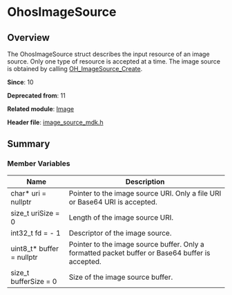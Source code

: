 # OhosImageSource

## Overview

The OhosImageSource struct describes the input resource of an image source. Only one type of resource is accepted at a time. The image source is obtained by calling [OH_ImageSource_Create](capi-image-source-mdk-h.md#oh_imagesource_create).

**Since**: 10

**Deprecated from**: 11

**Related module**: [Image](capi-image.md)

**Header file**: [image_source_mdk.h](capi-image-source-mdk-h.md)

## Summary

### Member Variables

| Name| Description|
| -- | -- |
| char* uri = nullptr | Pointer to the image source URI. Only a file URI or Base64 URI is accepted.|
| size_t uriSize = 0 | Length of the image source URI.|
| int32_t fd = - 1 | Descriptor of the image source.|
| uint8_t* buffer = nullptr | Pointer to the image source buffer. Only a formatted packet buffer or Base64 buffer is accepted.|
| size_t bufferSize = 0 | Size of the image source buffer.|
